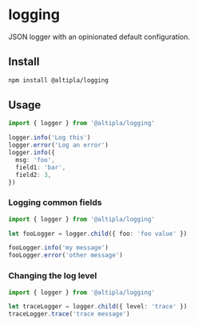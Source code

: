 
# logging

JSON logger with an opinionated default configuration.


## Install

```sh
npm install @altipla/logging
```


## Usage

```ts
import { logger } from '@altipla/logging'

logger.info('Log this')
logger.error('Log an error')
logger.info({
  msg: 'foo',
  field1: 'bar',
  field2: 3,
})
```

### Logging common fields

```ts
import { logger } from '@altipla/logging'

let fooLogger = logger.child({ foo: 'foo value' })

fooLogger.info('my message')
fooLogger.error('other message')
```

### Changing the log level

```ts
import { logger } from '@altipla/logging'

let traceLogger = logger.child({ level: 'trace' })
traceLogger.trace('trace message')
```
